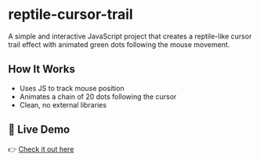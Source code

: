 # reptile-cursor-trail
A simple and interactive JavaScript project that creates a reptile-like cursor trail effect with animated green dots following the mouse movement.

## How It Works
- Uses JS to track mouse position
- Animates a chain of 20 dots following the cursor
- Clean, no external libraries

## 🚀 Live Demo
👉 [Check it out here](https://reptile-cursor-trail.vercel.app)

